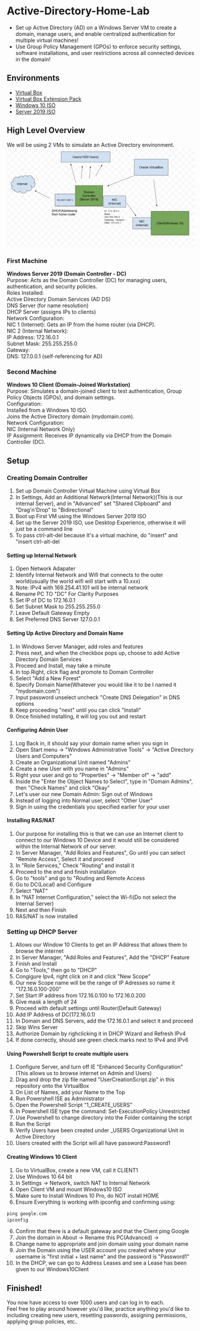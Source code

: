 # Active-Directory-Home-Lab
- Set up Active Directory (AD) on a Windows Server VM to create a domain, manage users, and enable centralized authentication for multiple virtual machines!  
- Use Group Policy Management (GPOs) to enforce security settings, software installations, and user restrictions across all connected devices in the domain!
## Environments
- [Virtual Box](https://www.virtualbox.org/wiki/Downloads)
- [Virtual Box Extension Pack](https://www.virtualbox.org/wiki/Downloads)
- [Windows 10 ISO](https://www.microsoft.com/en-us/software-download/windows10)
- [Server 2019 ISO](https://www.microsoft.com/en-us/evalcenter/download-windows-server-2019)
## High Level Overview ##
We will  be using 2 VMs to simulate an Active Directory environment.
![Alt text](AD_HIGH_LEVEL.png)
### First Machine ###
**Windows Server 2019 (Domain Controller - DC)**  
Purpose: Acts as the Domain Controller (DC) for managing users, authentication, and security policies.  
Roles Installed:  
Active Directory Domain Services (AD DS)  
DNS Server (for name resolution)  
DHCP Server (assigns IPs to clients)  
Network Configuration:  
NIC 1 (Internet): Gets an IP from the home router (via DHCP).  
NIC 2 (Internal Network):  
IP Address: 172.16.0.1  
Subnet Mask: 255.255.255.0  
Gateway: <empty>  
DNS: 127.0.0.1 (self-referencing for AD)  
### Second Machine ###
**Windows 10 Client (Domain-Joined Workstation)**    
Purpose: Simulates a domain-joined client to test authentication, Group Policy Objects (GPOs), and domain settings.  
Configuration:  
Installed from a Windows 10 ISO.  
Joins the Active Directory domain (mydomain.com).  
Network Configuration:  
NIC (Internal Network Only)  
IP Assignment: Receives IP dynamically via DHCP from the Domain Controller (DC).  
## Setup ##
### Creating Domain Controller ###
1. Set up Domain Controller Virtual Machine using Virtual Box
2. In Settings, Add an Additional Network(Internal Network)(This is our internal Server), and in "Advanced" set "Shared Clipboard" and "Drag'n'Drop" to "Bidirectional"
3. Boot up First VM using the Windows Server 2019 ISO
4. Set up the Server 2019 ISO, use Desktop Experience, otherwise it will just be a command line
5. To pass ctrl-alt-del because It's a virtual machine, do "insert" and "insert ctrl-alt-del
#### Setting up Internal Network ####
1. Open Network Adapater 
2. Identify Internal Network and Wifi that connects to the outer world(usually the world wifi will start with a 10.xxx)
3. Note: IPv4 with 169.254.41.101 will be internal network
4. Rename PC TO "DC" For Clarity Purposes
5. Set IP of DC to 172.16.0.1
6. Set Subnet Mask to 255.255.255.0
7. Leave Default Gateway Empty
8. Set Preferred DNS Server 127.0.0.1
#### Setting Up Active Directory and Domain Name ####
1. In Windows Server Manager, add roles and features
2. Press next, and when the checkbox pops up, choose to add Active Directory Domain Services
3. Proceed and Install, may take a minute
4. In top Right, click flag and promote to Domain Controller
5. Select "Add a New Forest"
6. Specify Domain Name(Whatever you would like it to be I named it "mydomain.com")
7. Input password unselect uncheck "Create DNS Delegation" in DNS options
8. Keep proceeding "next" until you can click "Install"
9. Once finished installing, it will log you out and restart
#### Configuring Admin User ####
1. Log Back in, it should say your domain name when you sign in
2. Open Start menu -> "Windows Administrative Tools" -> "Active Directory Users and Computers"
3. Create an Organizational Unit named "Admins"
4. Create a new User with you name in "Admins"
5. Right your user and go to "Properties" -> "Member of" -> "add"
6. Inside the "Enter the Object Names to Select", type in "Domain Admins", then "Check Names" and click "Okay"
7. Let's user our new Domain Admin: Sign out of Windows
8. Instead of logging into Normal user, select "Other User"
9. Sign in using the credentials you specified earlier for your user
#### Installing RAS/NAT ####
1. Our purpose for installing this is that we can use an Internet client to connect to our Windows 10 Device and it would still be considered within the Internal Network of our server.
2. In Server Manager, "Add Roles and Features", Go until you can select "Remote Access", Select it and proceed
3. In "Role Services," Check "Routing" and install it
4. Proceed to the end and finish installation
5. Go to "tools" and go to "Routing and Remote Access
6. Go to DC(Local) and Configure
6. Select "NAT"
7. In "NAT Internet Configuration," select the Wi-fi(Do not select the Internal Server)
8. Next and then Finish
9. RAS/NAT is now installed
### Setting up DHCP Server ####
1. Allows our Window 10 Clients to get an IP Address that allows them to browse the internet
2. In Server Manager, "Add Roles and Features", Add the "DHCP" Feature
3. Finish and Install
4. Go to "Tools," then go to "DHCP"
5. Congigure Ipv4, right click on it and click "New Scope"
6. Our new Scope name will be the range of IP Adresses so name it "172.16.0.100-200"
7. Set Start IP address from 172.16.0.100 to 172.16.0.200
8. Give mask a length of 24
9. Proceed with default settings until Router(Default Gateway)
10. Add IP Address of DC(172.16.0.1)
11. In Domain and DNS Servers, add the 172.16.0.1 and select it and proceed
12. Skip Wins Server
13. Authorize Domain by righclicking it in DHCP Wizard and Refresh IPv4
14. If done correctly, should see green check marks next to IPv4 and IPv6
#### Using Powershell Script to create multiple users ####
1. Configure Server, and turn off IE "Enhanced Security Configuration"(This allows us to browse internet on Admin and Users)
2. Drag and drop the zip file named "UserCreationScript.zip" in this repository onto the VirtualBox
3. On List of Names, add your Name to the Top
4. Run Powershell ISE as Administrator
5. Open the Powershell Script "1_CREATE_USERS"
6. In Powershell ISE type the command: Set-ExecutionPolicy Unrestricted
7. Use Powershell to change directory into the Folder containing the script
8. Run the Script
9. Verify Users have been created under _USERS Organizational Unit in Active Directory
10. Users created with the Script will all have password:Password1
#### Creating Windows 10 Client ####
1. Go to VirtualBox, create a new VM, call it CLIENT1
2. Use Windows 10 64 bit
2. In Settings -> Network, switch NAT to Internal Network
3. Open Client VM and mount Windows10 ISO
4. Make sure to Install Windows 10 Pro, do NOT install HOME
5. Ensure Everything is working with ipconfig and confirming using:  
```cmd
ping google.com
ipconfig
```
6. Confirm that there is a default gateway and that the Client ping Google
7. Join the domain in About -> Rename this PC(Advanced) ->
8. Change name to appropriate and join domain using your domain name
9. Join the Domain using the USER account you created where your username is "first initial + last name" and the password is "Password1"
10. In the DHCP, we can go to Address Leases and see a Lease has been given to our Windows10Client
## Finished! ##
You now have access to over 1000 users and can log in to each.  
Feel free to play around however you'd like, practice anything you'd like to including creating new users, resetting paswords, assigning permissions, applying group policies, etc..
